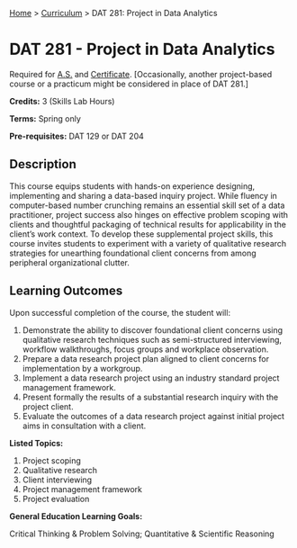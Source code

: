 [Home](../) > [Curriculum](index.html) > DAT 281: Project in Data Analytics

# DAT 281 - Project in Data Analytics

Required for [A.S.](as_curriculum.md) and [Certificate](cert_curriculum.md). [Occasionally, another project-based course or a practicum might be considered in place of DAT 281.]

**Credits:** 3 (Skills Lab Hours)

**Terms:** Spring only

**Pre-requisites:** DAT 129 or DAT 204

## Description

This course equips students with hands-on experience designing, implementing and sharing a data-based inquiry project. While fluency in computer-based number crunching remains an essential skill set of a data practitioner, project success also hinges on effective problem scoping with clients and thoughtful packaging of technical results for applicability in the client’s work context. To develop these supplemental project skills, this course invites students to experiment with a variety of qualitative research strategies for unearthing foundational client concerns from among peripheral organizational clutter.


## Learning Outcomes

Upon successful completion of the course, the student will:
1. Demonstrate the ability to discover foundational client concerns using qualitative research techniques such as semi-structured interviewing, workflow walkthroughs, focus groups and workplace observation.
2. Prepare a data research project plan aligned to client concerns for implementation by a workgroup.
3. Implement a data research project using an industry standard project management framework.
4. Present formally the results of a substantial research inquiry with the project client.
5. Evaluate the outcomes of a data research project against initial project aims in consultation with a client.
      

**Listed Topics:**

1. Project scoping
2. Qualitative research
3. Client interviewing
4. Project management framework
5. Project evaluation


**General Education Learning Goals:**

Critical Thinking & Problem Solving; Quantitative & Scientific Reasoning
